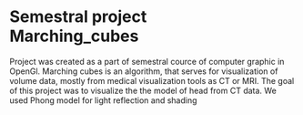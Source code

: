 # Semestral project <br> Marching_cubes

Project was created as a part of semestral cource of computer graphic in OpenGl. Marching cubes is an algorithm, that serves for visualization of volume data, mostly from medical visualization tools as CT or MRI.
The goal of this project was to visualize the the model of head from CT data. We used Phong model for light reflection and shading
